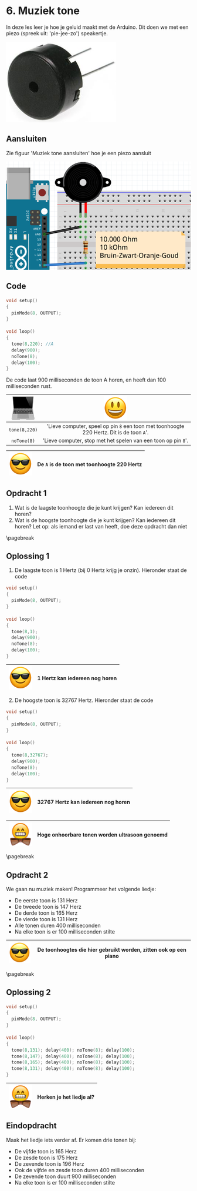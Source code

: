 # 6. Muziek tone

In deze les leer je hoe je geluid maakt met de Arduino.
Dit doen we met een piezo (spreek uit: 'pie-jee-zo') speakertje.

![Een piezo speakertje](6_muziek_tone.jpg)

## Aansluiten

Zie figuur 'Muziek tone aansluiten' hoe je een piezo aansluit

![Muziek tone aansluiten](6_muziek_tone.png)

## Code

```c++
void setup()
{
  pinMode(8, OUTPUT);
}

void loop()
{
  tone(8,220); //A
  delay(900);
  noTone(8);
  delay(100);
}
```

De code laat 900 milliseconden de toon A horen, en heeft dan 100 milliseconden rust.

![Computer](EmojiComputer.png) | ![Smiley](EmojiSmiley.png)
:------------:|:-------------------------------------------------:
`tone(8,220)` |'Lieve computer, speel op pin `8` een toon met toonhoogte 220 Hertz. Dit is de toon `A`'.
`noTone(8)`   |'Lieve computer, stop met het spelen van een toon op pin `8`'.

![Sunglasses](EmojiSunglasses.png) | De `A` is de toon met toonhoogte 220 Hertz
:-------------:|:----------------------------------------:


## Opdracht 1

 1. Wat is de laagste toonhoogte die je kunt krijgen? Kan iedereen dit horen?
 2. Wat is de hoogste toonhoogte die je kunt krijgen? Kan iedereen dit horen? Let op: als iemand er last van heeft, doe deze opdracht dan niet

\pagebreak

## Oplossing 1

 1. De laagste toon is 1 Hertz (bij 0 Hertz krijg je onzin). Hieronder staat de code


```c++
void setup()
{
  pinMode(8, OUTPUT);
}

void loop()
{
  tone(8,1);
  delay(900);
  noTone(8);
  delay(100);
}
```

![Sunglasses](EmojiSunglasses.png) | 1 Hertz kan iedereen nog horen
:-------------:|:----------------------------------------:

 2. De hoogste toon is 32767 Hertz. Hieronder staat de code

```c++
void setup()
{
  pinMode(8, OUTPUT);
}

void loop()
{
  tone(8,32767);
  delay(900);
  noTone(8);
  delay(100);
}
```

![Sunglasses](EmojiSunglasses.png) | 32767 Hertz kan iedereen nog horen
:-------------:|:----------------------------------------:

![Bowtie](EmojiBowtie.png) | Hoge onhoorbare tonen worden ultrasoon genoemd
:-------------:|:----------------------------------------:

\pagebreak

## Opdracht 2

We gaan nu muziek maken! Programmeer het volgende liedje:

* De eerste toon is 131 Herz
* De tweede toon is 147 Herz
* De derde toon is 165 Herz
* De vierde toon is 131 Herz
* Alle tonen duren 400 milliseconden
* Na elke toon is er 100 milliseconden stilte

![Sunglasses](EmojiSunglasses.png) | De toonhoogtes die hier gebruikt worden, zitten ook op een piano
:-------------:|:----------------------------------------:

\pagebreak

## Oplossing 2

```c++
void setup()
{
  pinMode(8, OUTPUT);
}

void loop()
{
  tone(8,131); delay(400); noTone(8); delay(100);
  tone(8,147); delay(400); noTone(8); delay(100);
  tone(8,165); delay(400); noTone(8); delay(100);
  tone(8,131); delay(400); noTone(8); delay(100);
}
```

![Bowtie](EmojiBowtie.png) | Herken je het liedje al?
:-------------:|:----------------------------------------:

## Eindopdracht

Maak het liedje iets verder af. Er komen drie tonen bij:

* De vijfde toon is 165 Herz
* De zesde toon is 175 Herz
* De zevende toon is 196 Herz
* Ook de vijfde en zesde toon duren 400 milliseconden
* De zevende toon duurt 900 milliseconden
* Na elke toon is er 100 milliseconden stilte
